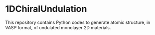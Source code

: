 # 1DChiralUndulation
This repository contains Python codes to generate atomic structure, in VASP format, of undulated monolayer 2D materials.
